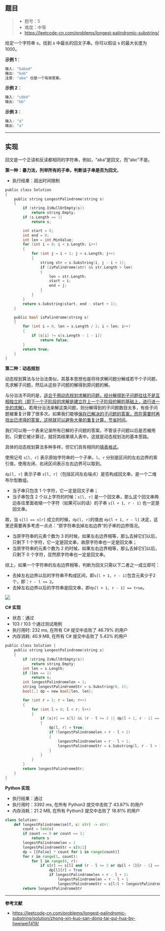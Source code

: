 ## 题目

> - 题号：5
> - 难度：中等
> - https://leetcode-cn.com/problems/longest-palindromic-substring/


给定一个字符串 s，找到 s 中最长的回文子串。你可以假设 s 的最大长度为 1000。

<b>示例 1</b>：
```c
输入: "babad"
输出: "bab"
注意: "aba" 也是一个有效答案。
```

<b>示例 2</b>：
```c
输入: "cbbd"
输出: "bb"
```

<b>示例 3</b>：
```c
输入: "a"
输出: "a"
```



---
## 实现

回文是一个正读和反读都相同的字符串，例如，“aba”是回文，而“abc”不是。

<b>第一种：暴力法，列举所有的子串，判断该子串是否为回文</b>。

- 执行结果：超出时间限制

```c
public class Solution
{
    public string LongestPalindrome(string s)
    {
        if (string.IsNullOrEmpty(s))
            return string.Empty;
        if (s.Length == 1)
            return s;

        int start = 0;
        int end = 0;
        int len = int.MinValue;
        for (int i = 0; i < s.Length; i++)
        {
            for (int j = i + 1; j < s.Length; j++)
            {
                string str = s.Substring(i, j - i + 1);
                if (isPalindrome(str) && str.Length > len)
                {
                    len = str.Length;
                    start = i;
                    end = j;
                }
            }
        }
        return s.Substring(start, end - start + 1);
    }

    public bool isPalindrome(string s)
    {
        for (int i = 0, len = s.Length / 2; i < len; i++)
        {
            if (s[i] != s[s.Length - 1 - i])
                return false;
        }
        return true;
    }
}
```




<b>第二种：动态规划</b>



动态规划算法与分治法类似，其基本思想也是将待求解问题分解成若干个子问题，先求解子问题，然后从这些子问题的解得到原问题的解。

与分治法不同的是，<u>适合于用动态规划求解的问题，经分解得到子问题往往不是互相独立的（即下一个子阶段的求解是建立在上一个子阶段的解的基础上，进行进一步的求解）</u>。若用分治法来解这类问题，则分解得到的子问题数目太多，有些子问题被重复计算了很多次。如果我们能够<u>保存已解决的子问题的答案，而在需要时再找出已求得的答案，这样就可以避免大量的重复计算，节省时间</u>。

我们可以用一个表来记录所有已解的子问题的答案。不管该子问题以后是否被用到，只要它被计算过，就将其结果填入表中。这就是动态规划法的基本思路。

具体的动态规划算法多种多样，但它们具有相同的<u>填表格式</u>。

使用记号 `s[l, r]` 表示原始字符串的一个子串，`l`、`r` 分别是区间的左右边界的索引值，使用左闭、右闭区间表示左右边界可以取到。

`dp[l, r]` 表示子串 `s[l, r]`（包括区间左右端点）是否构成回文串，是一个二维布尔型数组。

- 当子串只包含 1 个字符，它一定是回文子串；
- 当子串包含 2 个以上字符的时候：`s[l, r]` 是一个回文串，那么这个回文串两边各往里面收缩一个字符（如果可以的话）的子串 `s[l + 1, r - 1]` 也一定是回文串。

故，当 `s[l] == s[r]` 成立的时候，`dp[l, r]`的值由 `dp[l + 1, r - l]` 决定，这里还需要再多考虑一点点：“原字符串去掉左右边界”的子串的边界情况。

- 当原字符串的元素个数为 3 的时候，如果左右边界相等，那么去掉它们以后，只剩下 1 个字符，它一定是回文串，故原字符串也一定是回文串；
- 当原字符串的元素个数为 2 的时候，如果左右边界相等，那么去掉它们以后，只剩下 0 个字符，显然原字符串也一定是回文串。

综上，如果一个字符串的左右边界相等，判断为回文只需以下二者之一成立即可：
- 去掉左右边界以后的字符串不构成区间，即`s[l + 1, r - 1]`包含元素少于2个，即：`r - l <= 2`。
- 去掉左右边界以后的字符串是回文串，即`dp[l + 1, r - 1] == true`。

![](https://img-blog.csdnimg.cn/20200317155934443.png)


**C# 实现**

- 状态：通过
- 103 / 103 个通过测试用例
- 执行用时: 232 ms, 在所有 C# 提交中击败了 46.79% 的用户
- 内存消耗: 40.9 MB, 在所有 C# 提交中击败了 5.43% 的用户


```c
public class Solution {
    public string LongestPalindrome(string s) 
    {
        if (string.IsNullOrEmpty(s))
            return string.Empty;
        int len = s.Length;
        if (len == 1)
            return s;
        int longestPalindromelen = 1;
        string longestPalindromeStr = s.Substring(0, 1);
        bool[,] dp = new bool[len, len];

        for (int r = 1; r < len; r++)
        {
            for (int l = 0; l < r; l++)
            {
                if (s[r] == s[l] && (r - l <= 2 || dp[l + 1, r - 1] == true))
                {
                    dp[l, r] = true;
                    if (longestPalindromelen < r - l + 1)
                    {
                        longestPalindromelen = r - l + 1;
                        longestPalindromeStr = s.Substring(l, r - l + 1);
                    }
                }
            }
        }
        return longestPalindromeStr;        
    }
}
```

**Python 实现**
- 执行结果：通过
- 执行用时：3392 ms, 在所有 Python3 提交中击败了 43.87% 的用户
- 内存消耗：21.2 MB, 在所有 Python3 提交中击败了 18.81% 的用户

```python
class Solution:
    def longestPalindrome(self, s: str) -> str:
        count = len(s)
        if count == 0 or count == 1:
            return s
        longestPalindromelen = 1
        longestPalindromeStr = s[0:1]
        dp = [[False] * count for i in range(count)]
        for r in range(1, count):
            for l in range(0, r):
                if s[r] == s[l] and (r - l <= 2 or dp[l + 1][r - 1] == True):
                    dp[l][r] = True
                    if longestPalindromelen < r - l + 1:
                        longestPalindromelen = r - l + 1
                        longestPalindromeStr = s[l:l + longestPalindromelen]
        return longestPalindromeStr
```



---
**参考文献**

- https://leetcode-cn.com/problems/longest-palindromic-substring/solution/zhong-xin-kuo-san-dong-tai-gui-hua-by-liweiwei1419/

